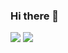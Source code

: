 ### Hi there 👋

<!--
**Ijee/Ijee** is a ✨ _special_ ✨ repository because its `README.md` (this file) appears on your GitHub profile.

![Ijee's github stats](https://github-readme-stats.vercel.app/api?username=Ijee&show_icons=true&theme=slateorange)

[![Top Langs](https://github-readme-stats.vercel.app/api/top-langs/?username=Ijee&layout=compact)](https://github.com/anuraghazra/github-readme-stats)
-->

<p>
  <img src="https://github-readme-stats.vercel.app/api?username=Ijee&show_icons=true&theme=dark&show_icons=true">
  <img src="https://github-readme-stats.vercel.app/api/top-langs/?username=Ijee&layout=compact">
</p>
